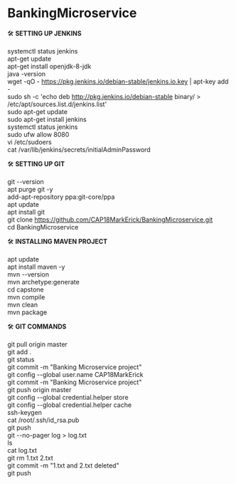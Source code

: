 # BankingMicroservice

:hammer_and_wrench: <b>SETTING UP JENKINS</b> <br /> <br />
systemctl status jenkins <br />
apt-get  update <br />
apt-get  install  openjdk-8-jdk <br /> 
java -version <br /> 
wget -qO - https://pkg.jenkins.io/debian-stable/jenkins.io.key | apt-key add - <br /> 
sudo sh -c 'echo deb http://pkg.jenkins.io/debian-stable binary/ > /etc/apt/sources.list.d/jenkins.list' <br /> 
sudo apt-get update <br /> 
sudo apt-get install jenkins <br /> 
systemctl status jenkins <br /> 
sudo ufw allow 8080 <br /> 
vi /etc/sudoers <br /> 
cat /var/lib/jenkins/secrets/initialAdminPassword <br />

:hammer_and_wrench: <b>SETTING UP GIT</b> <br /> <br />
git --version <br />
apt purge git -y <br />
add-apt-repository ppa:git-core/ppa <br />
apt update <br />
apt install git <br /> 
git clone https://github.com/CAP18MarkErick/BankingMicroservice.git <br />
cd BankingMicroservice <br />

:hammer_and_wrench: <b>INSTALLING MAVEN PROJECT</b> <br /> <br />
apt update <br /> 
apt install maven -y <br /> 
mvn --version <br />
mvn archetype:generate <br /> 
cd capstone <br /> 
mvn compile <br /> 
mvn clean <br />
mvn package <br />

:hammer_and_wrench: <b>GIT COMMANDS</b> <br /> <br />
git pull origin master <br />
git add . <br />
git status <br />
git commit -m "Banking Microservice project" <br />
git config --global user.name CAP18MarkErick <br />
git commit -m "Banking Microservice project" <br />
git push origin master <br />
git config --global credential.helper store <br />
git config --global credential.helper cache <br />
ssh-keygen <br /> 
cat /root/.ssh/id_rsa.pub <br />
git push <br />
git --no-pager log > log.txt <br />
ls <br />
cat log.txt <br />
git rm 1.txt 2.txt <br />
git commit -m "1.txt and 2.txt deleted" <br />
git push <br />


